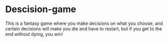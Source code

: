 # Descision-game
This is a fantasy game where you make decisions on what you choose, and certain decisions will make you die and have to restart, but if you get to the end without dying, you win!
